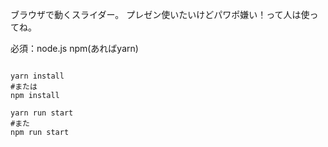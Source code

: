 
ブラウザで動くスライダー。
プレゼン使いたいけどパワポ嫌い！って人は使ってね。

必須：node.js
npm(あればyarn)

```

yarn install
#または
npm install

yarn run start
#また
npm run start

```
